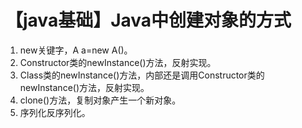 # 【java基础】Java中创建对象的方式
1. new关键字，A a=new A()。
2. Constructor类的newInstance()方法，反射实现。
3. Class类的newInstance()方法，内部还是调用Constructor类的newInstance()方法，反射实现。
4. clone()方法，复制对象产生一个新对象。
5. 序列化反序列化。
